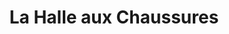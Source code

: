---
title: "La Halle aux Chaussures"
url: /la-ferte-bernard/la-halle-aux-chaussures/
shop: Schuhe
---